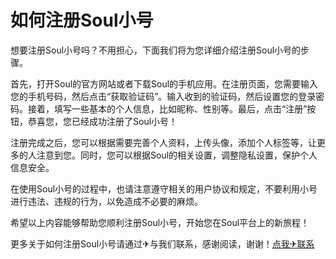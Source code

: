 # 如何注册Soul小号

想要注册Soul小号吗？不用担心，下面我们将为您详细介绍注册Soul小号的步骤。

首先，打开Soul的官方网站或者下载Soul的手机应用。在注册页面，您需要输入您的手机号码，然后点击“获取验证码”。输入收到的验证码，然后设置您的登录密码。接着，填写一些基本的个人信息，比如昵称、性别等。最后，点击“注册”按钮，恭喜您，您已经成功注册了Soul小号！

注册完成之后，您可以根据需要完善个人资料，上传头像，添加个人标签等，让更多的人注意到您。同时，您可以根据Soul的相关设置，调整隐私设置，保护个人信息安全。

在使用Soul小号的过程中，也请注意遵守相关的用户协议和规定，不要利用小号进行违法、违规的行为，以免造成不必要的麻烦。

希望以上内容能够帮助您顺利注册Soul小号，开始您在Soul平台上的新旅程！

更多关于如何注册Soul小号请通过✈与我们联系，感谢阅读，谢谢！[点我✈联系](https://lm.k02.cc)
